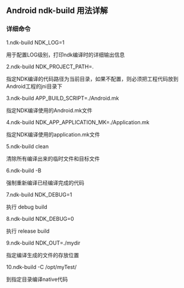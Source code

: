 ## Android ndk-build 用法详解

### 详细命令

1.ndk-build NDK_LOG=1

用于配置LOG级别，打印ndk编译时的详细输出信息

2.ndk-build NDK_PROJECT_PATH=.

指定NDK编译的代码路径为当前目录，如果不配置，则必须把工程代码放到Android工程的jni目录下

3.ndk-build APP_BUILD_SCRIPT=./Android.mk

指定NDK编译使用的Android.mk文件

4.ndk-build NDK_APP_APPLICATION_MK=./Application.mk

指定NDK编译使用的application.mk文件

5.ndk-build clean

清除所有编译出来的临时文件和目标文件

6.ndk-build -B

强制重新编译已经编译完成的代码

7.ndk-build NDK_DEBUG=1

执行 debug build

8.ndk-build NDK_DEBUG=0

执行 release build

9.ndk-build NDK_OUT=./mydir

指定编译生成的文件的存放位置

10.ndk-build -C /opt/myTest/

到指定目录编译native代码
